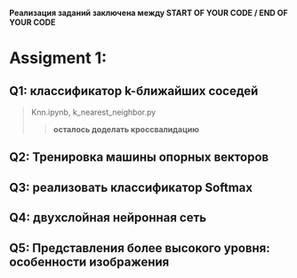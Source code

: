 **Реализация заданий заключена между
START OF YOUR CODE / END OF YOUR CODE**

# Assigment 1:

## Q1: классификатор k-ближайших соседей

> Knn.ipynb,  k_nearest_neighbor.py
 > > __осталось доделать кроссвалидацию__

## Q2: Тренировка машины опорных векторов 


## Q3: реализовать классификатор Softmax


## Q4: двухслойная нейронная сеть


## Q5: Представления более высокого уровня: особенности изображения


